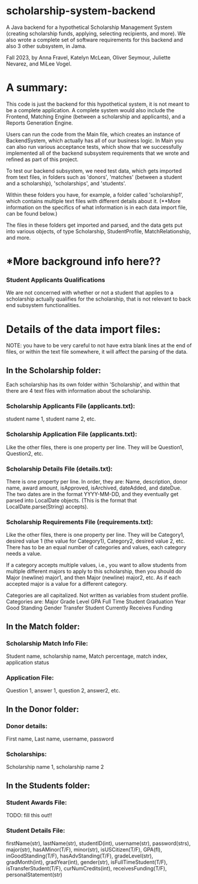 # scholarship-system-backend
A Java backend for a hypothetical Scholarship Management System (creating scholarship funds, applying, selecting recipients, and more). We also wrote a complete set of software requirements for this backend and also 3 other subsystem, in Jama.

Fall 2023, by Anna Fravel, Katelyn McLean, Oliver Seymour, Juliette Nevarez, and MiLee Vogel.

# **A summary:**
This code is just the backend for this hypothetical system, it is not meant to be a complete application. A complete system would also include the Frontend, Matching Engine (between a scholarship and applicants), and a Reports Generation Engine.

Users can run the code from the Main file, which creates an instance of BackendSystem, which actually has all of our business logic.
In Main you can also run various acceptance tests, which show that we successfully implemented all of the backend subsystem requirements 
that we wrote and refined as part of this project.

&NewLine;
&NewLine;
To test our backend subsystem, we need test data, which gets imported from text files, in folders such as 'donors', 'matches' (between a student and a scholarship), 'scholarships', and 'students'. 

Within these folders you have, for example, a folder called 'scholarship1', which contains multiple text files with different details about it.
(**More information on the specifics of what information is in each data import file, can be found below.)

The files in these folders get imported and parsed, and the data gets put into various objects, of type Scholarship, StudentProfile, MatchRelationship, and more.

# ***More background info here??**

### Student Applicants Qualifications
We are not concerned with whether or not a student that applies to a scholarship actually qualifies for the scholarship, that is not relevant to back end subsystem functionalities. 


# Details of the data import files:

NOTE: you have to be very careful to not have extra blank lines at the end of files, or within the text file somewhere, it will affect the parsing of the data.


## In the Scholarship folder:
Each scholarship has its own folder within 'Scholarship', and within that there are 4 text files with information about the scholarship.

### Scholarship Applicants File (applicants.txt):
student name 1, student name 2, etc.

### Scholarship Application File (applicants.txt):
Like the other files, there is one property per line. They will be Question1, Question2, etc.

### Scholarship Details File (details.txt):
There is one property per line. In order, they are:
Name, description, donor name, award amount, isApproved, isArchived, dateAdded, and dateDue.
The two dates are in the format YYYY-MM-DD, and they eventually get parsed into LocalDate objects. (This is the format that LocalDate.parse(String) accepts).

### Scholarship Requirements File (requirements.txt):
Like the other files, there is one property per line. They will be Category1, desired value 1 (the value for Category1), Category2, desired value 2, etc.
There has to be an equal number of categories and values, each category needs a value.

If a category accepts multiple values, i.e., you want to allow students from multiple different majors to apply to this scholarship, then you should do Major (newline) major1, and then Major (newline) major2, etc. As if each accepted major is a value for a different category.

Categories are all capitalized. Not written as variables from student profile. Categories are:
Major
Grade Level
GPA
Full Time Student
Graduation Year
Good Standing
Gender
Transfer Student
Currently Receives Funding 
  
## In the Match folder:

### Scholarship Match Info File:
Student name, scholarship name, Match percentage, match index, application status

### Application File:
Question 1, answer 1, question 2, answer2, etc.  

## In the Donor folder:

### Donor details:
First name, Last name, username, password

### Scholarships:
Scholarship name 1, scholarship name 2


## In the Students folder:

### Student Awards File:

TODO: fill this out!!

### Student Details File:
firstName(str), lastName(str), studentID(int), username(str), password(strs), major(str), hasAMinor(T/F), minor(str), isUSCitizen(T/F), GPA(fl), inGoodStanding(T/F), hasAdvStanding(T/F), gradeLevel(str), gradMonth(int), gradYear(int), gender(str), isFullTimeStudent(T/F), isTransferStudent(T/F), curNumCredits(int), receivesFunding(T/F), personalStatement(str)
